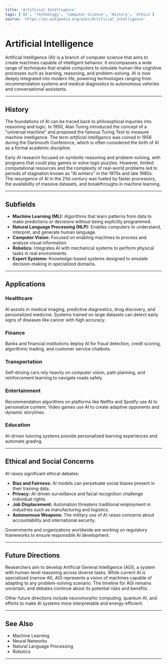 ```yaml
---
title: 'Artificial Intelligence'
tags: ['AI', 'Technology', 'Computer Science', 'History', 'Ethics']
source: 'https://en.wikipedia.org/wiki/Artificial_intelligence'
---
```


# Artificial Intelligence

Artificial Intelligence (AI) is a branch of computer science that aims to create machines capable of intelligent behavior. It encompasses a wide range of techniques that enable computers to simulate human-like cognitive processes such as learning, reasoning, and problem-solving. AI is now deeply integrated into modern life, powering technologies ranging from recommendation systems and medical diagnostics to autonomous vehicles and conversational assistants.

---

## History

The foundations of AI can be traced back to philosophical inquiries into reasoning and logic. In 1950, Alan Turing introduced the concept of a "universal machine" and proposed the famous Turing Test to measure machine intelligence. The term _artificial intelligence_ was coined in 1956 during the Dartmouth Conference, which is often considered the birth of AI as a formal academic discipline.

Early AI research focused on symbolic reasoning and problem-solving, with programs that could play games or solve logic puzzles. However, limited computational resources and the complexity of real-world problems led to periods of stagnation known as "AI winters" in the 1970s and late 1980s. The resurgence of AI in the 21st century was fueled by faster processors, the availability of massive datasets, and breakthroughs in machine learning.

---

## Subfields

- **Machine Learning (ML):** Algorithms that learn patterns from data to make predictions or decisions without being explicitly programmed.
- **Natural Language Processing (NLP):** Enables computers to understand, interpret, and generate human language.
- **Computer Vision:** Focused on enabling machines to process and analyze visual information.
- **Robotics:** Integrates AI with mechanical systems to perform physical tasks in real environments.
- **Expert Systems:** Knowledge-based systems designed to emulate decision-making in specialized domains.

---

## Applications

### Healthcare

AI assists in medical imaging, predictive diagnostics, drug discovery, and personalized medicine. Systems trained on large datasets can detect early signs of diseases like cancer with high accuracy.

### Finance

Banks and financial institutions deploy AI for fraud detection, credit scoring, algorithmic trading, and customer service chatbots.

### Transportation

Self-driving cars rely heavily on computer vision, path planning, and reinforcement learning to navigate roads safely.

### Entertainment

Recommendation algorithms on platforms like Netflix and Spotify use AI to personalize content. Video games use AI to create adaptive opponents and dynamic storylines.

### Education

AI-driven tutoring systems provide personalized learning experiences and automate grading.

---

## Ethical and Social Concerns

AI raises significant ethical debates:

- **Bias and Fairness:** AI models can perpetuate social biases present in their training data.
- **Privacy:** AI-driven surveillance and facial recognition challenge individual rights.
- **Job Displacement:** Automation threatens traditional employment in industries such as manufacturing and logistics.
- **Autonomous Weapons:** The military use of AI raises concerns about accountability and international security.

Governments and organizations worldwide are working on regulatory frameworks to ensure responsible AI development.

---

## Future Directions

Researchers aim to develop Artificial General Intelligence (AGI), a system with human-level reasoning across diverse tasks. While current AI is specialized (narrow AI), AGI represents a vision of machines capable of adapting to any problem-solving scenario. The timeline for AGI remains uncertain, and debates continue about its potential risks and benefits.

Other future directions include neuromorphic computing, quantum AI, and efforts to make AI systems more interpretable and energy-efficient.

---

## See Also

- Machine Learning
- Neural Networks
- Natural Language Processing
- Robotics

---
